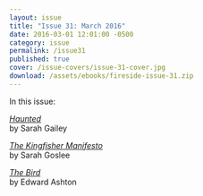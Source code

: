 ```yaml
---
layout: issue
title: "Issue 31: March 2016"
date: 2016-03-01 12:01:00 -0500
category: issue
permalink: /issue31
published: true
cover: /issue-covers/issue-31-cover.jpg
download: /assets/ebooks/fireside-issue-31.zip
---
```


In this issue:

[_Haunted_](/issue31/chapter/haunted/)<br/>
by Sarah Gailey

[_The Kingfisher Manifesto_](/issue31/chapter/the-kingfisher-manifesto/)<br/>
by Sarah Goslee

[_The Bird_](/issue31/chapter/the-bird/ )<br/>
by Edward Ashton
